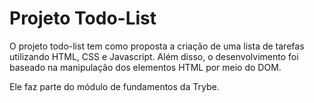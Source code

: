 # Projeto Todo-List

O projeto todo-list tem como proposta a criação de uma lista de tarefas utilizando HTML, CSS e Javascript. Além disso, o desenvolvimento foi baseado na manipulação dos elementos HTML por meio do DOM.

Ele faz parte do módulo de fundamentos da Trybe.
